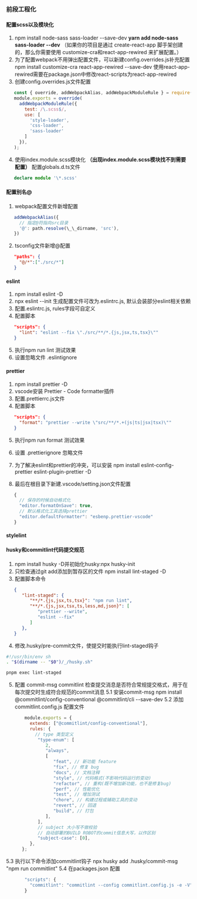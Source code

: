 ### 前段工程化

#### 配置scss以及模块化

1. npm install node-sass sass-loader --save-dev
   **yarn add node-sass sass-loader --dev**
   （如果你的项目是通过 create-react-app 脚手架创建的，那么你需要使用
   customize-cra和react-app-rewired 来扩展配置。）
2. 为了配置webpack不用弹出配置文件，可以新建config.overrides.js补充配置
   npm install customize-cra react-app-rewired --save-dev
   使用react-app-rewired需要在package.json中修改react-scripts为react-app-rewired
3. 创建config.overrides.js文件配置

```js
   const { override, addWebpackAlias, addWebpackModuleRule } = require('customize-cra');
   module.exports = override(
     addWebpackModuleRule({
       test: /\.scss$/,
       use: [
         'style-loader',
         'css-loader',
         'sass-loader'
       ]
     }),
   );
```

4. 使用index.module.scss模块化
   **（出现index.module.scss模块找不到需要配置）**
   配置globals.d.ts文件

```ts
   declare module '\*.scss'
```

#### 配置别名@

1. webpack配置文件新增配置

```js
   addWebpackAlias({
     // 指定@符指向src目录
     '@': path.resolve(\_\_dirname, 'src'),
   })
```

2. tsconfig文件新增@配置

```json
   "paths": {
     "@/*":["./src/*"]
   }
```

#### eslint

1. npm install eslint -D
2. npx eslint --init 生成配置文件可改为.eslintrc.js, 默认会装部分eslint相关依赖
3. 配置.eslintrc.js, rules字段可自定义
4. 配置脚本

```json
   "scripts": {
     "lint": "eslint --fix \"./src/**/*.{js,jsx,ts,tsx}\""
   }
```

5. 执行npm run lint 测试效果
6. 设置忽略文件 .eslintignore

#### prettier

1. npm install prettier -D
2. vscode安装 Prettier - Code formatter插件
3. 配置.prettierrc.js文件
4. 配置脚本

```json
   "scripts": {
     "format": "prettier --write \"src/**/*.+(js|ts|jsx|tsx)\""
   }
```

5. 执行npm run format 测试效果
6. 设置 .prettierignore 忽略文件

7. 为了解决eslint和prettier的冲突，可以安装
   npm install eslint-config-prettier eslint-plugin-prettier -D
8. 最后在根目录下新建.vscode/setting.json文件配置

```js
   {
     // 保存的时候自动格式化
     "editor.formatOnSave": true,
     // 默认格式化工具选择prettier
     "editor.defaultFormatter": "esbenp.prettier-vscode"
   }
```

#### stylelint

#### husky和commitlint代码提交规范

1. npm install husky -D并初始化husky:npx husky-init
2. 只检查通过git add添加到暂存区的文件
   npm install lint-staged -D
3. 配置脚本命令

```json
   {
      "lint-staged": {
         "**/*.{js,jsx,ts,tsx}": "npm run lint",
         "**/*.{js,jsx,tsx,ts,less,md,json}": [
            "prettier --write",
            "eslint --fix"
         ]
      },
   }
```

4. 修改.husky/pre-commit文件，使提交时能执行lint-staged钩子

```sh
#!/usr/bin/env sh
. "$(dirname -- "$0")/_/husky.sh"

pnpm exec lint-staged
```

5. 配置 commit-msg
   commitlint 检查提交消息是否符合常规提交格式，用于在每次提交时生成符合规范的commit消息
   5.1 安装commit-msg
       npm install @commitlint/config-conventional @commitlint/cli --save-dev
   5.2 添加 commitlint.config.js 配置文件

```js
       module.exports = {
         extends: ["@commitlint/config-conventional"],
         rules: {
           // type 类型定义
            "type-enum": [
               2,
               "always",
               [
                  "feat", // 新功能 feature
                  "fix", // 修复 bug
                  "docs", // 文档注释
                  "style", // 代码格式(不影响代码运行的变动)
                  "refactor", // 重构(既不增加新功能，也不是修复bug)
                  "perf", // 性能优化
                  "test", // 增加测试
                  "chore", // 构建过程或辅助工具的变动
                  "revert", // 回退
                  "build", // 打包
               ],
            ],
            // subject 大小写不做校验
            // 自动部署的BUILD ROBOT的commit信息大写，以作区别
            "subject-case": [0],
         },
      };
```

   5.3 执行以下命令添加commitlint钩子
       npx husky add .husky/commit-msg "npm run commitlint"
   5.4 在packages.json 配置
```js
       "scripts": {
         "commitlint": "commitlint --config commitlint.config.js -e -V"
       }
```
